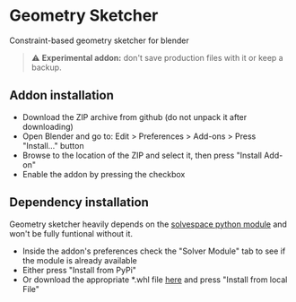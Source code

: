 # Geometry Sketcher
Constraint-based geometry sketcher for blender


> :warning: **Experimental addon:** don't save production files with it or keep a backup.



## Addon installation

- Download the ZIP archive from github (do not unpack it after downloading)
- Open Blender and go to: Edit > Preferences > Add-ons > Press "Install..." button
- Browse to the location of the ZIP and select it, then press "Install Add-on"
- Enable the addon by pressing the checkbox



## Dependency installation
Geometry sketcher heavily depends on the [solvespace python module](https://pypi.org/project/py-slvs/) and won't be fully funtional without it.

- Inside the addon's preferences check the "Solver Module" tab to see if the module is already available
- Either press "Install from PyPi"
- Or download the appropriate *.whl file [here](https://pypi.org/project/py-slvs/#files) and press "Install from local File"



